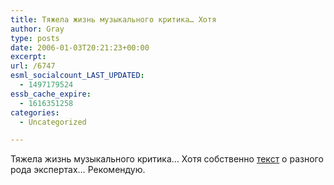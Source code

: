 ```yaml
---
title: Тяжела жизнь музыкального критика… Хотя
author: Gray
type: posts
date: 2006-01-03T20:21:23+00:00
excerpt:
url: /6747
esml_socialcount_LAST_UPDATED:
  - 1497179524
essb_cache_expire:
  - 1616351258
categories:
  - Uncategorized

---
```








Тяжела жизнь музыкального критика&#8230; Хотя собственно <a href="http://www.livejournal.com/users/artem_r/150328.html" target="_blank">текст</a> о разного рода экспертах&#8230; Рекомендую.
